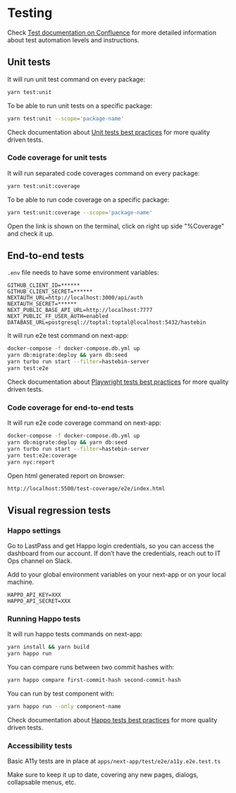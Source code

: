 # Testing

Check [Test documentation on Confluence](https://toptal-core.atlassian.net/wiki/spaces/SACQ/pages/2476737125/Testing+process+and+tools) for more detailed information about test automation levels and instructions.

## Unit tests

It will run unit test command on every package:

```bash
yarn test:unit
```

To be able to run unit tests on a specific package:

```bash
yarn test:unit --scope='package-name'
```

Check documentation about [Unit tests best practices](https://toptal-core.atlassian.net/wiki/spaces/SACQ/pages/2561835118/Unit+tests+best+practices) for more quality driven tests.

### Code coverage for unit tests

It will run separated code coverages command on every package:

```bash
yarn test:unit:coverage
```

To be able to run code coverage on a specific package:

```bash
yarn test:unit:coverage --scope='package-name'
```

Open the link is shown on the terminal, click on right up side "%Coverage" and check it up.

## End-to-end tests

`.env` file needs to have some environment variables:

```
GITHUB_CLIENT_ID=******
GITHUB_CLIENT_SECRET=******
NEXTAUTH_URL=http://localhost:3000/api/auth
NEXTAUTH_SECRET=******
NEXT_PUBLIC_BASE_API_URL=http://localhost:7777
NEXT_PUBLIC_FF_USER_AUTH=enabled
DATABASE_URL=postgresql://toptal:toptal@localhost:5432/hastebin
```

It will run e2e test command on next-app:

```bash
docker-compose -f docker-compose.db.yml up
yarn db:migrate:deploy && yarn db:seed
yarn turbo run start --filter=hastebin-server
yarn test:e2e
```

Check documentation about [Playwright tests best practices](https://toptal-core.atlassian.net/wiki/spaces/SACQ/pages/2562032213/Playwright+best+practices) for more quality driven tests.

### Code coverage for end-to-end tests

It will run e2e code coverage command on next-app:

```bash
docker-compose -f docker-compose.db.yml up
yarn db:migrate:deploy && yarn db:seed
yarn turbo run start --filter=hastebin-server
yarn test:e2e:coverage
yarn nyc:report
```

Open html generated report on browser:

```bash
http://localhost:5500/test-coverage/e2e/index.html
```

## Visual regression tests

### Happo settings

Go to LastPass and get Happo login credentials, so you can access the dashboard from our account. If don’t have the credentials, reach out to IT Ops channel on Slack.

Add to your global environment variables on your next-app or on your local machine.

```
HAPPO_API_KEY=XXX
HAPPO_API_SECRET=XXX
```

### Running Happo tests

It will run happo tests commands on next-app:

```bash
yarn install && yarn build
yarn happo run
```

You can compare runs between two commit hashes with:

```bash
yarn happo compare first-commit-hash second-commit-hash
```

You can run by test component with:

```bash
yarn happo run --only component-name
```

Check documentation about [Happo tests best practices](https://toptal-core.atlassian.net/wiki/spaces/SACQ/pages/2561933682/Happo+tests+best+practices) for more quality driven tests.

### Accessibility tests

Basic A11y tests are in place at `apps/next-app/test/e2e/a11y.e2e.test.ts`

Make sure to keep it up to date, covering any new pages, dialogs, collapsable menus, etc.
